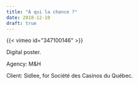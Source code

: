 ```yaml
---
title: "À qui la chance ?"
date: 2018-12-10
draft: true
---
```


{{< vimeo id="347100146" >}}

Digital poster.

Agency: M&H

Client: Sidlee, for Société des Casinos du Québec.
